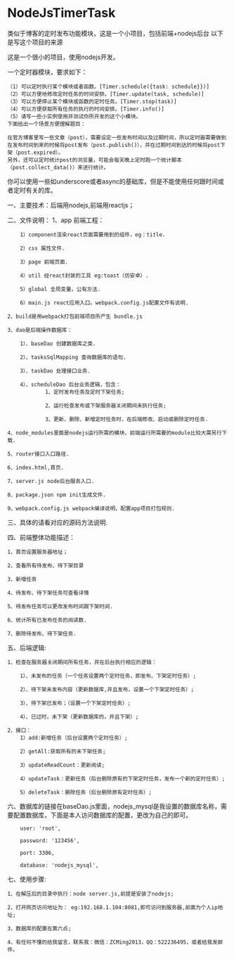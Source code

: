 # NodeJsTimerTask
类似于博客的定时发布功能模块，这是一个小项目，包括前端+nodejs后台
以下是写这个项目的来源

这是一个很小的项目，使用nodejs开发。

一个定时器模块，要求如下：

    （1）可以定时执行某个模块或者函数。[Timer.schedule({task: schedule}})]
    （2）可以方便地修改定时任务的时间安排。[Timer.update(task, schedule)]
    （3）可以方便停止某个模块或函数的定时任务。[Timer.stop(task)]
    （4）可以方便获取所有任务的执行的时间安排。[Timer.info()]
    （5）请写一些小实例使用并测试你所开发的这个小模块。
    下面给出一个场景方便理解题目：

    在官方博客里写一些文章（post），需要设定一些发布时间以及过期时间，所以定时器需要做到在发布时间到来的时候将post发布（post.publish()），并在过期时间到达的时候将post下架（post.expired）。
    另外，还可以定时统计post的浏览量，可能会每天晚上定时跑一个统计脚本（post.collect_data()）来进行统计。

你可以使用一些如underscore或者async的基础库，但是不能使用任何跟时间或者定时有关的库。




一、主要技术：后端用nodejs,前端用reactjs；

二、文件说明：
	1、app 前端工程：

		1）component渲染react页面需要用到的组件，eg：title.

		2）css 属性文件.

		3）page 前端页面.

		4）util 经react封装的工具 eg:toast（仿安卓）.

		5）global 全局变量，公有方法.

		6）main.js react应用入口。webpack.config.js配置文件有说明.

	2、build是用webpack打包前端项目所产生 bundle.js

	3、dao是后端操作数据库：

		1）、baseDao 创建数据库之类.

		2）、tasksSqlMapping 查询数据库的语句.

		3）、taskDao 处理接口业务.

		4）、scheduleDao 后台业务逻辑，包含：
				1、定时发布任务及定时下架任务;
				
				2、运行检查发布或下架服务器关闭期间未执行任务;
				
				3、更新、删除、新增定时任务时，在后端修改、启动或删除定时任务.

	4、node_modules里面是nodejs运行所需的模块，前端运行所需要的module比较大需另行下载.

	5、router接口入口路径.

	6、index.html,首页.

	7、server.js node后台服务入口.

	8、package.json npm init生成文件.

	9、webpack.config.js webpack编译说明，配置app项目打包规则.

三、具体的请看对应的源码方法说明.


四、前端整体功能描述：

	1、首页设置服务器地址；

	2、查看所有待发布、待下架目录

	3、新增任务

	4、待发布、待下架任务可查看详情

	5、待发布任务可以更改发布时间跟下架时间.

	6、统计所有已发布任务的阅读数.

	7、删除待发布、待下架任务.

五、后端逻辑:

	1、检查在服务器关闭期间所有任务，并在后台执行相应的逻辑：

		1）、未发布的任务（一个任务设置两个定时任务，即发布、下架定时任务）;

		2）、待下架未发布内容（更新数据库,并且发布，设置一个下架定时任务）;

		3）、待下架已发布；（设置一个下架定时任务）;

		4）、已过时，未下架（更新数据库的，并且下架）;

	2、接口：
		1）add:新增任务（后台设置两个定时任务）;

		2）getAll:获取所有的未下架任务;
		
		3）updateReadCount：更新阅读;
		
		4）updateTask：更新任务（后台删除原有的下架定时任务，发布一个新的定时任务）;
		
		5）deleteTask：删除任务（后台删除原有定时任务）;

六、数据库的链接在baseDao.js里面，nodejs_mysql是我设置的数据库名称，需要配置数据库，下面是本人访问数据库的配置，更改为自己的即可。

		user: 'root',

        password: '123456',

        port: 3306,

        database: 'nodejs_mysql',
		

七、使用步骤:

	1、在解压后的目录中执行：node server.js,前提是安装了nodejs;

	2、打开网页访问地址为： eg:192.168.1.104:8081,即可访问到服务器,前面为个人ip地址;

	3、数据库的配置在第六点;

	4、有任何不懂的给我留言，联系我：微信：ZCMing2013，QQ：522236495，或者给我发邮件。